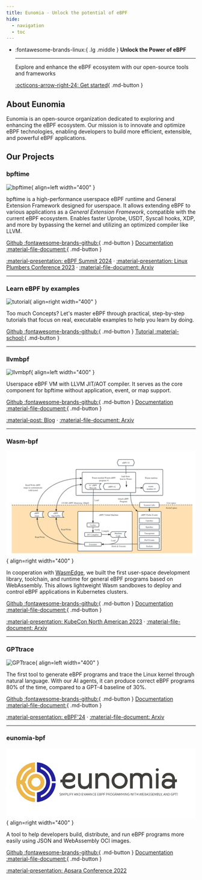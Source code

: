 ```yaml
---
title: Eunomia - Unlock the potential of eBPF
hide:
  - navigation
  - toc
---
```


<div class="grid cards" markdown>

-   :fontawesome-brands-linux:{ .lg .middle } __Unlock the Power of eBPF__

    ---

    Explore and enhance the eBPF ecosystem with our open-source tools and frameworks

    [:octicons-arrow-right-24: Get started](https://github.com/eunomia-bpf/){ .md-button }

</div>

<style>
.md-typeset .grid {
    grid-template-columns: repeat(auto-fit, minmax(16rem, 1fr));
    grid-gap: 1rem;
    margin: 1rem 0;
}
.md-typeset .grid.cards > :is(ul, ol) {
    display: contents;
}
.md-typeset .grid.cards > :is(ul, ol) > li,
.md-typeset .grid > .card {
    border: .05rem solid var(--md-default-fg-color--lightest);
    border-radius: .5rem;
    display: block;
    margin: 0;
    padding: 1rem;
    transition: border .25s,box-shadow .25s;
}
.md-typeset .grid.cards > :is(ul, ol) > li:focus-within,
.md-typeset .grid.cards > :is(ul, ol) > li:hover,
.md-typeset .grid > .card:focus-within,
.md-typeset .grid > .card:hover {
    border-color: #0FF1CE;
    box-shadow: var(--md-shadow-z2);
}
.lg.middle {
    font-size: 2.5rem;
    vertical-align: middle;
}
</style>

## About Eunomia

Eunomia is an open-source organization dedicated to exploring and enhancing the eBPF ecosystem. Our mission is to innovate and optimize eBPF technologies, enabling developers to build more efficient, extensible, and powerful eBPF applications.

## Our Projects

### bpftime

![bpftime](https://eunomia.dev/bpftime/documents/bpftime.png){ align=left width="400" }

bpftime is a high-performance userspace eBPF runtime and General Extension Framework designed for userspace. It allows extending eBPF to various applications as a *General Extension Framework*, compatible with the current eBPF ecosystem. Enables faster Uprobe, USDT, Syscall hooks, XDP, and more by bypassing the kernel and utilizing an optimized compiler like LLVM.

[Github :fontawesome-brands-github:](https://github.com/eunomia-bpf/bpftime){ .md-button }
[Documentation :material-file-document:](https://eunomia.dev/bpftime){ .md-button }

[:material-presentation: eBPF Summit 2024](https://ebpf.io/summit-2024-schedule/) · 
[:material-presentation: Linux Plumbers Conference 2023](https://lpc.events/event/17/abstracts/1741/) · 
[:material-file-document: Arxiv](https://arxiv.org/abs/2311.07923)

---

### Learn eBPF by examples

![tutorial](ebpf_arch.png){ align=right width="400" }

Too much Concepts? Let's master eBPF through practical, step-by-step tutorials that focus on real, executable examples to help you learn by doing.

[Github :fontawesome-brands-github:](https://github.com/eunomia-bpf/bpf-developer-tutorial){ .md-button }
[Tutorial :material-school:](https://eunomia.dev/tutorials){ .md-button }

---

### llvmbpf

![llvmbpf](llvmbpf.png){ align=left width="400" }

Userspace eBPF VM with LLVM JIT/AOT compiler. It serves as the core component for bpftime without application, event, or map support.

[Github :fontawesome-brands-github:](https://github.com/eunomia-bpf/llvmbpf){ .md-button }
[Documentation :material-file-document:](https://eunomia.dev/bpftime/llvmbpf){ .md-button }

[:material-post: Blog](https://eunomia.dev/blogs/llvmbpf/) · 
[:material-file-document: Arxiv](https://arxiv.org/abs/2311.07923)

---

### Wasm-bpf

![Wasm-bpf](https://raw.githubusercontent.com/eunomia-bpf/wasm-bpf/refs/heads/main/docs/wasm-bpf-no-bcc.png){ align=right width="400" }

In cooperation with [WasmEdge](https://github.com/WasmEdge/WasmEdge), we built the first user-space development library, toolchain, and runtime for general eBPF programs based on WebAssembly. This allows lightweight Wasm sandboxes to deploy and control eBPF applications in Kubernetes clusters.

[Github :fontawesome-brands-github:](https://github.com/eunomia-bpf/wasm-bpf){ .md-button }
[Documentation :material-file-document:](https://eunomia.dev/wasm-bpf){ .md-button }

[:material-presentation: KubeCon North American 2023](https://sched.co/1R2uf) · 
[:material-file-document: Arxiv](https://arxiv.org/abs/2408.04856v1)

---

### GPTtrace

![GPTtrace](https://eunomia.dev/GPTtrace/doc/trace.png){ align=left width="400" }

The first tool to generate eBPF programs and trace the Linux kernel through natural language. With our AI agents, it can produce correct eBPF programs 80% of the time, compared to a GPT-4 baseline of 30%.

[Github :fontawesome-brands-github:](https://github.com/eunomia-bpf/GPTtrace){ .md-button }
[Documentation :material-file-document:](https://eunomia.dev/GPTtrace){ .md-button }

[:material-presentation: eBPF'24](https://dl.acm.org/doi/10.1145/3672197.3673434) · 
[:material-file-document: Arxiv](https://arxiv.org/abs/2311.07923)

---

### eunomia-bpf

![eunomia-bpf](https://raw.githubusercontent.com/eunomia-bpf/eunomia-bpf/master/documents/src/img/logo.png){ align=right width="400" }

A tool to help developers build, distribute, and run eBPF programs more easily using JSON and WebAssembly OCI images.

[Github :fontawesome-brands-github:](https://github.com/eunomia-bpf/eunomia-bpf){ .md-button }
[Documentation :material-file-document:](https://eunomia.dev/eunomia-bpf){ .md-button }

[:material-presentation: Apsara Conference 2022](https://www.alibabacloud.com/blog/eunomia-bpf-the-lightweight-development-framework-for-ebpf-and-webassembly-is-now-available_599688)
